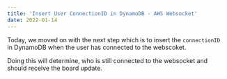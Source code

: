 ```yaml
---
title: 'Insert User ConnectionID in DynamoDB - AWS Websocket'
date: 2022-01-14
---
```


Today, we moved on with the next step which is to insert the `connectionID` in DynamoDB when the user has connected to the webscoket.

Doing this will determine, who is still connected to the websocket and should receive the board update.

